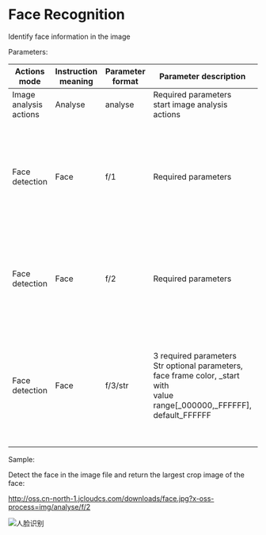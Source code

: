 # Face Recognition

Identify face information in the image

Parameters:

|Actions mode|Instruction meaning|Parameter format|Parameter description|Result description|
|-|-|-|-|-|
|Image analysis actions|Analyse|analyse|Required parameters<br>start image analysis actions||
|Face detection|Face|f/1|Required parameters|Return json format of each detected face rectangular coordinate; the image top left corner is the origin|
|Face detection|Face|f/2|Required parameters|Return biggest crop image of face; the image format is same as that of input image|
|Face detection|Face|f/3/str|3 required parameters<br>Str optional parameters, face frame color, _start with<br>value range[_000000,_FFFFFF], default_FFFFFF|Return all detected face image in which identified with rectangle of customized color _RRGGBB (or RGB)|

Sample:

Detect the face in the image file and return the largest crop image of the face:

http://oss.cn-north-1.jcloudcs.com/downloads/face.jpg?x-oss-process=img/analyse/f/2

![人脸识别](https://github.com/jdcloudcom/cn/blob/edit/image/Object-Storage-Service/OSS-064.jpg)
